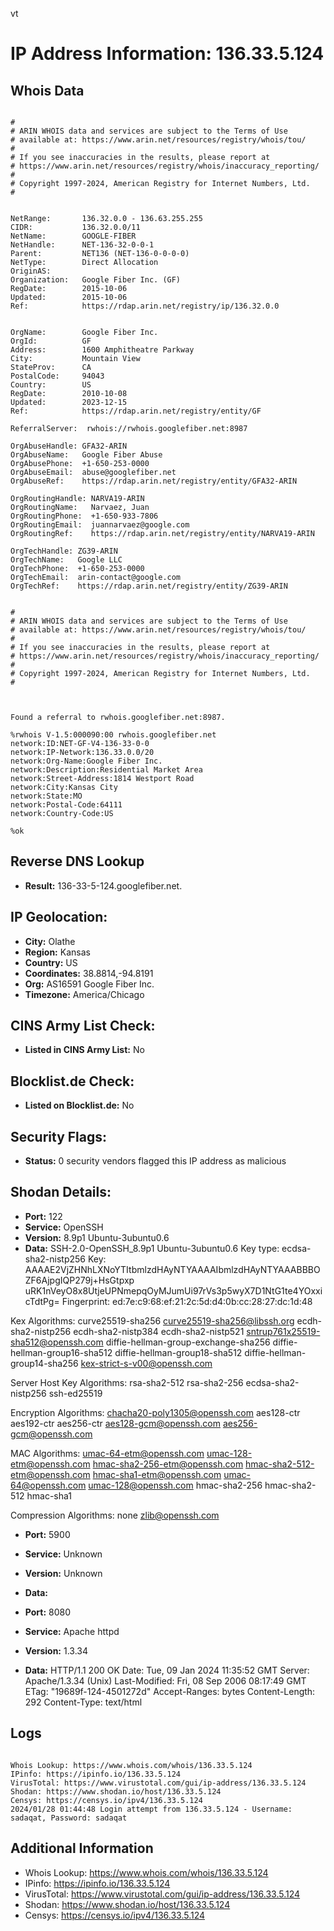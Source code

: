 vt
# IP Address Information: 136.33.5.124

## Whois Data
```

#
# ARIN WHOIS data and services are subject to the Terms of Use
# available at: https://www.arin.net/resources/registry/whois/tou/
#
# If you see inaccuracies in the results, please report at
# https://www.arin.net/resources/registry/whois/inaccuracy_reporting/
#
# Copyright 1997-2024, American Registry for Internet Numbers, Ltd.
#


NetRange:       136.32.0.0 - 136.63.255.255
CIDR:           136.32.0.0/11
NetName:        GOOGLE-FIBER
NetHandle:      NET-136-32-0-0-1
Parent:         NET136 (NET-136-0-0-0-0)
NetType:        Direct Allocation
OriginAS:       
Organization:   Google Fiber Inc. (GF)
RegDate:        2015-10-06
Updated:        2015-10-06
Ref:            https://rdap.arin.net/registry/ip/136.32.0.0


OrgName:        Google Fiber Inc.
OrgId:          GF
Address:        1600 Amphitheatre Parkway
City:           Mountain View
StateProv:      CA
PostalCode:     94043
Country:        US
RegDate:        2010-10-08
Updated:        2023-12-15
Ref:            https://rdap.arin.net/registry/entity/GF

ReferralServer:  rwhois://rwhois.googlefiber.net:8987

OrgAbuseHandle: GFA32-ARIN
OrgAbuseName:   Google Fiber Abuse
OrgAbusePhone:  +1-650-253-0000 
OrgAbuseEmail:  abuse@googlefiber.net
OrgAbuseRef:    https://rdap.arin.net/registry/entity/GFA32-ARIN

OrgRoutingHandle: NARVA19-ARIN
OrgRoutingName:   Narvaez, Juan 
OrgRoutingPhone:  +1-650-933-7806 
OrgRoutingEmail:  juannarvaez@google.com
OrgRoutingRef:    https://rdap.arin.net/registry/entity/NARVA19-ARIN

OrgTechHandle: ZG39-ARIN
OrgTechName:   Google LLC
OrgTechPhone:  +1-650-253-0000 
OrgTechEmail:  arin-contact@google.com
OrgTechRef:    https://rdap.arin.net/registry/entity/ZG39-ARIN


#
# ARIN WHOIS data and services are subject to the Terms of Use
# available at: https://www.arin.net/resources/registry/whois/tou/
#
# If you see inaccuracies in the results, please report at
# https://www.arin.net/resources/registry/whois/inaccuracy_reporting/
#
# Copyright 1997-2024, American Registry for Internet Numbers, Ltd.
#



Found a referral to rwhois.googlefiber.net:8987.

%rwhois V-1.5:000090:00 rwhois.googlefiber.net
network:ID:NET-GF-V4-136-33-0-0
network:IP-Network:136.33.0.0/20
network:Org-Name:Google Fiber Inc.
network:Description:Residential Market Area
network:Street-Address:1814 Westport Road
network:City:Kansas City
network:State:MO
network:Postal-Code:64111
network:Country-Code:US

%ok

```
## Reverse DNS Lookup
- **Result:** 136-33-5-124.googlefiber.net.

## IP Geolocation:
- **City:** Olathe
- **Region:** Kansas
- **Country:** US
- **Coordinates:** 38.8814,-94.8191
- **Org:** AS16591 Google Fiber Inc.
- **Timezone:** America/Chicago

## CINS Army List Check:
- **Listed in CINS Army List:** 
No

## Blocklist.de Check:
- **Listed on Blocklist.de:** 
No

## Security Flags:
- **Status:** 0 security vendors flagged this IP address as malicious

## Shodan Details:
- **Port:** 122
- **Service:** OpenSSH
- **Version:** 8.9p1 Ubuntu-3ubuntu0.6
- **Data:** SSH-2.0-OpenSSH_8.9p1 Ubuntu-3ubuntu0.6
Key type: ecdsa-sha2-nistp256
Key: AAAAE2VjZHNhLXNoYTItbmlzdHAyNTYAAAAIbmlzdHAyNTYAAABBBOZF6AjpgIQP279j+HsGtpxp
uRK1nVeyO8x8UtjeUPNmepqOyMJumUi97rVs3p5wyX7D1NtG1te4YOxxicTdtPg=
Fingerprint: ed:7e:c9:68:ef:21:2c:5d:d4:0b:cc:28:27:dc:1d:48

Kex Algorithms:
	curve25519-sha256
	curve25519-sha256@libssh.org
	ecdh-sha2-nistp256
	ecdh-sha2-nistp384
	ecdh-sha2-nistp521
	sntrup761x25519-sha512@openssh.com
	diffie-hellman-group-exchange-sha256
	diffie-hellman-group16-sha512
	diffie-hellman-group18-sha512
	diffie-hellman-group14-sha256
	kex-strict-s-v00@openssh.com

Server Host Key Algorithms:
	rsa-sha2-512
	rsa-sha2-256
	ecdsa-sha2-nistp256
	ssh-ed25519

Encryption Algorithms:
	chacha20-poly1305@openssh.com
	aes128-ctr
	aes192-ctr
	aes256-ctr
	aes128-gcm@openssh.com
	aes256-gcm@openssh.com

MAC Algorithms:
	umac-64-etm@openssh.com
	umac-128-etm@openssh.com
	hmac-sha2-256-etm@openssh.com
	hmac-sha2-512-etm@openssh.com
	hmac-sha1-etm@openssh.com
	umac-64@openssh.com
	umac-128@openssh.com
	hmac-sha2-256
	hmac-sha2-512
	hmac-sha1

Compression Algorithms:
	none
	zlib@openssh.com


- **Port:** 5900
- **Service:** Unknown
- **Version:** Unknown
- **Data:** 

- **Port:** 8080
- **Service:** Apache httpd
- **Version:** 1.3.34
- **Data:** HTTP/1.1 200 OK
Date: Tue, 09 Jan 2024 11:35:52 GMT
Server: Apache/1.3.34 (Unix)
Last-Modified: Fri, 08 Sep 2006 08:17:49 GMT
ETag: "19689f-124-4501272d"
Accept-Ranges: bytes
Content-Length: 292
Content-Type: text/html



## Logs
```

Whois Lookup: https://www.whois.com/whois/136.33.5.124
IPinfo: https://ipinfo.io/136.33.5.124
VirusTotal: https://www.virustotal.com/gui/ip-address/136.33.5.124
Shodan: https://www.shodan.io/host/136.33.5.124
Censys: https://censys.io/ipv4/136.33.5.124
2024/01/28 01:44:48 Login attempt from 136.33.5.124 - Username: sadaqat, Password: sadaqat

```
## Additional Information
- Whois Lookup: https://www.whois.com/whois/136.33.5.124
- IPinfo: https://ipinfo.io/136.33.5.124
- VirusTotal: https://www.virustotal.com/gui/ip-address/136.33.5.124
- Shodan: https://www.shodan.io/host/136.33.5.124
- Censys: https://censys.io/ipv4/136.33.5.124

